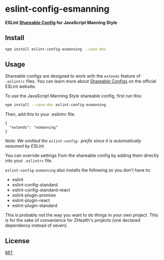 # eslint-config-esmanning

**ESLint [Shareable Config](http://eslint.org/docs/developer-guide/shareable-configs) for JavaScript Manning Style**

## Install

```bash
npm install eslint-config-esmanning --save-dev
```

## Usage

Shareable configs are designed to work with the `extends` feature of `.eslintrc` files.
You can learn more about
[Shareable Configs](http://eslint.org/docs/developer-guide/shareable-configs) on the
official ESLint website.

To use the JavaScript Manning Style shareable config, first run this:

```bash
npm install --save-dev eslint-config-esmanning
```

Then, add this to your .eslintrc file:

```
{
  "extends": "esmanning"
}
```

*Note: We omitted the `eslint-config-` prefix since it is automatically assumed by ESLint.*

You can override settings from the shareable config by adding them directly into your
`.eslintrc` file.

`eslint-config-esmanning` also installs the following so you don't have to:

- eslint
- eslint-config-standard
- eslint-config-standard-react
- eslint-plugin-promise
- eslint-plugin-react
- eslint-plugin-standard

This is probably not the way you want to do things in your own project. This is for the sake of convenience for ZHealth's projects (one declared dependency instead of seven).

## License

[MIT](LICENSE)
